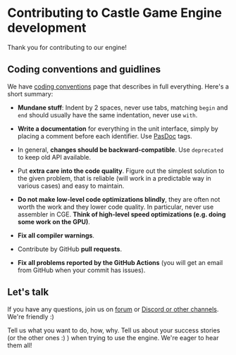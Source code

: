 # Contributing to Castle Game Engine development

Thank you for contributing to our engine!

## Coding conventions and guidlines

We have [coding conventions](https://castle-engine.io/coding_conventions) page that describes in full everything. Here's a short summary:

- **Mundane stuff**: Indent by 2 spaces, never use tabs, matching `begin` and `end` should usually have the same indentation, never use `with`.

- **Write a documentation** for everything in the unit interface, simply by placing a comment before each identifier. Use [PasDoc](https://pasdoc.github.io/) tags.

- In general, **changes should be backward-compatible**. Use `deprecated` to keep old API available.

- Put **extra care into the code quality**. Figure out the simplest solution to the given problem, that is reliable (will work in a predictable way in various cases) and easy to maintain.

- **Do not make low-level code optimizations blindly**, they are often not worth the work and they lower code quality. In particular, never use assembler in CGE. **Think of high-level speed optimizations (e.g. doing some work on the GPU)**.

- **Fix all compiler warnings**.

- Contribute by GitHub **pull requests**.

- **Fix all problems reported by the GitHub Actions** (you will get an email from GitHub when your commit has issues).

## Let's talk

If you have any questions, join us on [forum](https://forum.castle-engine.io/) or [Discord or other channels](https://castle-engine.io/talk.php). We're friendly :)

Tell us what you want to do, how, why. Tell us about your success stories (or the other ones :) ) when trying to use the engine. We're eager to hear them all!
